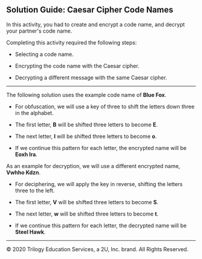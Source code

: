 ## Solution Guide: Caesar Cipher Code Names 

In this activity, you had to create and encrypt a code name, and decrypt your partner's code name. 

Completing this activity required the following steps:

  - Selecting a code name.

  - Encrypting the code name with the Caesar cipher.

  - Decrypting a different message with the same Caesar cipher.
  
---

The following solution uses the example code name of **Blue Fox**.

- For obfuscation, we will use a key of three to shift the letters down three in the alphabet.

- The first letter, **B** will be shifted three letters to become **E**.

- The next letter, **l** will be shifted three letters to become **o**.

- If we continue this pattern for each letter, the encrypted name will be **Eoxh Ira**.

As an example for decryption, we will use a different encrypted name, **Vwhho Kdzn**.

- For deciphering, we will apply the key in reverse, shifting the letters three to the left. 

- The first letter, **V** will be shifted three letters to become **S**.

- The next letter, **w** will be shifted three letters to become **t**.
    
- If we continue this pattern for each letter, the decrypted name will be  **Steel Hawk**.

---
© 2020 Trilogy Education Services, a 2U, Inc. brand. All Rights Reserved.